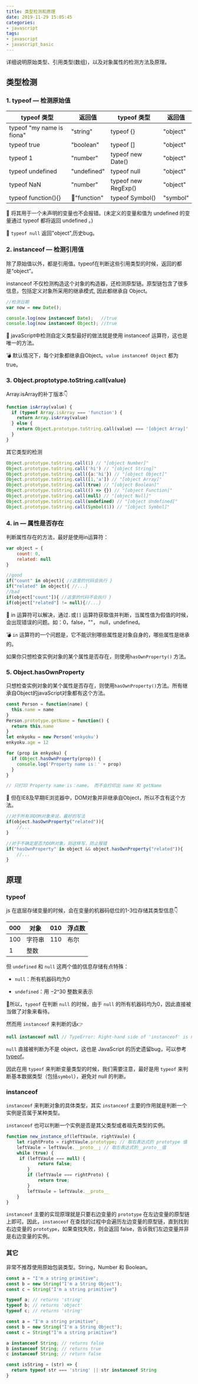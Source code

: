 ```yaml
---
title: 类型检测和原理
date: 2019-11-29 15:05:45
categories:
- javascript
tags:
- javascript
- javascript_basic
---
```

详细说明原始类型、引用类型(数组)，以及对象属性的检测方法及原理。

## 类型检测

### 1. typeof — 检测原始值

| typeof 类型               | 返回值      | typeof 类型         | 返回值   |
| ------------------------- | ----------- | ------------------- | -------- |
| typeof "my name is fiona" | "string"    | typeof {}           | "object" |
| typeof true               | "boolean"   | typeof []           | "object" |
| typeof 1                  | "number"    | typeof new Date()   | "object" |
| typeof undefined          | "undefined" | typeof null         | "object" |
| typeof NaN                | "number"    | typeof new RegExp() | "object" |
| typeof function(){}       | 🎈"function" | typeof Symbol()     | "symbol" |

👏 将其用于一个未声明的变量也不会报错。(未定义的变量和值为 undefined 的变量通过 typeof 都将返回 undefined 。)

🐛 `typeof null`  返回"object",历史bug。

### 2. instanceof — 检测引用值

除了原始值以外，都是引用值。typeof在判断这些引用类型的时候，返回的都是“object”。

instanceof 不仅检测构造这个对象的构造器，还检测原型链。原型链包含了很多信息，包括定义对象所采用的继承模式, 因此都继承自 Object。

```javascript
//检测日期
var now = new Date();

console.log(now instanceof Date);   //true
console.log(now instanceof Object); //true

```

👏 javaScript中检测自定义类型最好的做法就是使用 instanceof 运算符，这也是唯一的方法。

💣 默认情况下，每个对象都继承自Object。`value instanceof Object` 都为true。

### 3. Object.proptotype.toString.call(value)

Array.isArray的补丁版本👇

```javascript
function isArray(value) {
  if (typeof Array.isArray === 'function') {
    return Array.isArray(value)
  } else {
    return Object.prototype.toString.call(value) === '[object Array]'
  }
}
```

其它类型的检测

```javascript
Object.prototype.toString.call(1) // "[object Number]"
Object.prototype.toString.call('hi') // "[object String]"
Object.prototype.toString.call({a:'hi'}) // "[object Object]"
Object.prototype.toString.call([1,'a']) // "[object Array]"
Object.prototype.toString.call(true) // "[object Boolean]"
Object.prototype.toString.call(() => {}) // "[object Function]"
Object.prototype.toString.call(null) // "[object Null]"
Object.prototype.toString.call(undefined) // "[object Undefined]"
Object.prototype.toString.call(Symbol(1)) // "[object Symbol]"
```

### 4. in — 属性是否存在

判断属性存在的方法，最好是使用in运算符：

```javascript
var object = {
    count: 0,
    related: null
}

//good
if("count" in object){ //这里的代码会执行 }
if("related" in object){ //...}
//bad
if(object["count"]){ //这里的代码不会执行 }
if(object["related"] != null){//...}
```

👏  in 运算符可以解决，通过`.`或`[]` 运算符获取值并判断，当属性值为假值的时候，会出现错误的问题。如：0，false，""， null，undefined。

💣 `in` 运算符的一个问题是，它不能识别哪些属性是对象自身的，哪些属性是继承的。

如果你只想检查实例对象的某个属性是否存在，则使用`hasOwnProperty()` 方法。

### 5. Object.hasOwnProperty

只想检查实例对象的某个属性是否存在，则使用`hasOwnProperty()`方法。所有继承自Object的javaScript对象都有这个方法。

```javascript
const Person = function(name) {
  this.name = name
}
Person.prototype.getName = function() {
  return this.name
}
let enkyoku = new Person('enkyoku')
enkyoku.age = 12

for (prop in enkyoku) {
  if (Object.hasOwnProperty(prop)) {
    console.log('Property name is：' + prop)
  }
}

// 只打印 Property name is：name。 而不会打印出 name 和 getName
```

🐛 但在IE8及早期IE浏览器中，DOM对象并非继承自Object，所以不含有这个方法。

```javascript
//对于所有非DOM对象来说，最好的写法
if(object.hasOwnProperty("related")){
    //...
}

//对于不确定是否为DOM对象，则这样写，防止报错
if("hasOwnProperty" in object && object.hasOwnProperty("related")){
    //...
}
```

## 原理

### typeof

js 在底层存储变量的时候，会在变量的机器码低位的1-3位存储其类型信息👇

| 000 | 对象   | 010 | 浮点数 |
| --- | ------ | --- | ------ |
| 100 | 字符串 | 110 | 布尔   |
| 1   | 整数   |     |        |

但 `undefined` 和 `null` 这两个值的信息存储有点特殊：

- `null`：所有机器码均为0

- `undefined`：用 −2^30 整数来表示

🐛所以，`typeof` 在判断 `null` 的时候，由于 `null` 的所有机器码均为0，因此直接被当做了对象来看待。

然而用 `instanceof` 来判断的话👉

```javascript
null instanceof null // TypeError: Right-hand side of 'instanceof' is not an object
```

`null` 直接被判断为不是 object，这也是 JavaScript 的历史遗留bug，可以参考[typeof](https://link.juejin.im?target=https%3A%2F%2Fdeveloper.mozilla.org%2Fzh-CN%2Fdocs%2FWeb%2FJavaScript%2FReference%2FOperators%2Ftypeof)。

因此在用 `typeof` 来判断变量类型的时候，我们需要注意，最好是用 `typeof` 来判断基本数据类型（包括`symbol`），避免对 null 的判断。

### instanceof

`instanceof` 来判断对象的具体类型，其实 `instanceof` 主要的作用就是判断一个实例是否属于某种类型。

`instanceof` 也可以判断一个实例是否是其父类型或者祖先类型的实例。

```javascript
function new_instance_of(leftVaule, rightVaule) {
    let rightProto = rightVaule.prototype; // 取右表达式的 prototype 值
    leftVaule = leftVaule.__proto__; // 取左表达式的__proto__值
    while (true) {
     if (leftVaule === null) {
            return false;
        }
        if (leftVaule === rightProto) {
            return true;
        }
        leftVaule = leftVaule.__proto__
    }
}
```

`instanceof` 主要的实现原理就是只要右边变量的 `prototype` 在左边变量的原型链上即可。因此，`instanceof` 在查找的过程中会遍历左边变量的原型链，直到找到右边变量的 `prototype`，如果查找失败，则会返回 false，告诉我们左边变量并非是右边变量的实例。

### 其它

非常不推荐使用原始包装类型。String，Number 和 Boolean。

```javascript
const a = "I'm a string primitive";
const b = new String("I'm a String Object");
const c = String("I'm a string primitive")

typeof a; // returns 'string'
typeof b; // returns 'object'
typeof c; // returns 'string'
```

```javascript
const a = "I'm a string primitive";
const b = new String("I'm a String Object");
const c = String("I'm a string primitive")

a instanceof String; // returns false
b instanceof String; // returns true
c instanceof String; // return false
```

```javascript
const isString = (str) => {
  return typeof str === 'string' || str instanceof String
}
```
